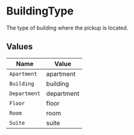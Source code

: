 # BuildingType

The type of building where the pickup is located.


## Values

| Name         | Value        |
| ------------ | ------------ |
| `Apartment`  | apartment    |
| `Building`   | building     |
| `Department` | department   |
| `Floor`      | floor        |
| `Room`       | room         |
| `Suite`      | suite        |